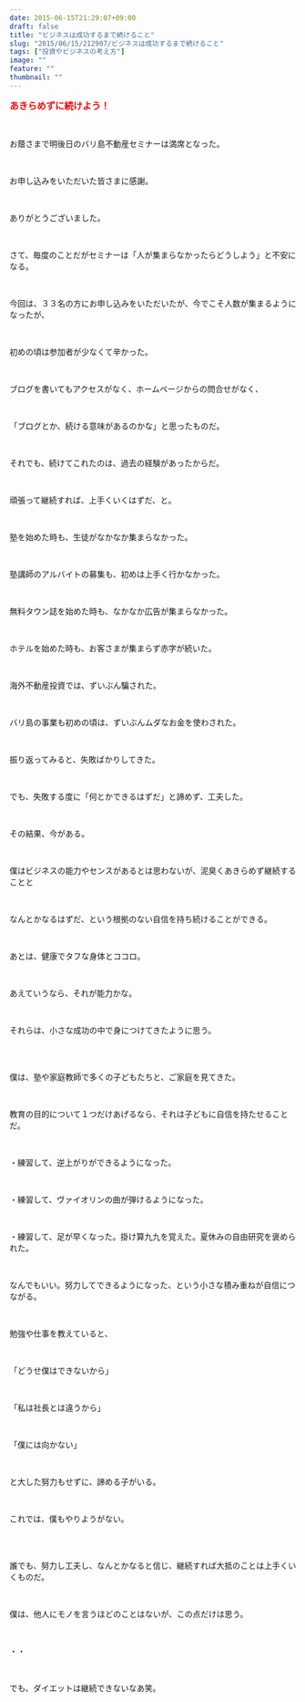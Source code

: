 ```yaml
---
date: 2015-06-15T21:29:07+09:00
draft: false
title: "ビジネスは成功するまで続けること"
slug: "2015/06/15/212907/ビジネスは成功するまで続けること"
tags: ["投資やビジネスの考え方"]
image: ""
feature: ""
thumbnail: ""
---
```

<p><font color="#ff0000" size="3"><strong>あきらめずに続けよう！</strong></font></p><br/><p>お蔭さまで明後日のバリ島不動産セミナーは満席となった。</p><br/><p>お申し込みをいただいた皆さまに感謝。</p><br/><p>ありがとうございました。</p><br/><p>さて、毎度のことだがセミナーは「人が集まらなかったらどうしよう」と不安になる。</p><br/><p>今回は、３３名の方にお申し込みをいただいたが、今でこそ人数が集まるようになったが、</p><br/><p>初めの頃は参加者が少なくて辛かった。</p><br/><p>ブログを書いてもアクセスがなく、ホームページからの問合せがなく、</p><br/><p>「ブログとか、続ける意味があるのかな」と思ったものだ。</p><br/><p>それでも、続けてこれたのは、過去の経験があったからだ。</p><br/><p>頑張って継続すれば、上手くいくはずだ、と。</p><br/><p>塾を始めた時も、生徒がなかなか集まらなかった。</p><br/><p>塾講師のアルバイトの募集も、初めは上手く行かなかった。</p><br/><p>無料タウン誌を始めた時も、なかなか広告が集まらなかった。</p><br/><p>ホテルを始めた時も、お客さまが集まらず赤字が続いた。</p><br/><p>海外不動産投資では、ずいぶん騙された。</p><br/><p>バリ島の事業も初めの頃は、ずいぶんムダなお金を使わされた。</p><br/><p>振り返ってみると、失敗ばかりしてきた。</p><br/><p>でも、失敗する度に「何とかできるはずだ」と諦めず、工夫した。</p><br/><p>その結果、今がある。</p><br/><p>僕はビジネスの能力やセンスがあるとは思わないが、泥臭くあきらめず継続することと</p><br/><p>なんとかなるはずだ、という根拠のない自信を持ち続けることができる。</p><br/><p>あとは、健康でタフな身体とココロ。</p><br/><p>あえていうなら、それが能力かな。</p><br/><p>それらは、小さな成功の中で身につけてきたように思う。</p><br/><br/><p>僕は、塾や家庭教師で多くの子どもたちと、ご家庭を見てきた。</p><br/><p>教育の目的について１つだけあげるなら、それは子どもに自信を持たせることだ。</p><br/><p>・練習して、逆上がりができるようになった。</p><br/><p>・練習して、ヴァイオリンの曲が弾けるようになった。</p><br/><p>・練習して、足が早くなった。掛け算九九を覚えた。夏休みの自由研究を褒められた。</p><br/><p>なんでもいい。努力してできるようになった、という小さな積み重ねが自信につながる。</p><br/><p>勉強や仕事を教えていると、</p><br/><p>「どうせ僕はできないから」</p><br/><p>「私は社長とは違うから」</p><br/><p>「僕には向かない」</p><br/><p>と大した努力もせずに、諦める子がいる。</p><br/><p>これでは、僕もやりようがない。</p><br/><br/><p>誰でも、努力し工夫し、なんとかなると信じ、継続すれば大抵のことは上手くいくものだ。</p><br/><p>僕は、他人にモノを言うほどのことはないが、この点だけは思う。</p><br/><p>・・</p><br/><p>でも、ダイエットは継続できないなあ笑。<br/><br/><br/><br/><br/><br/><br/><br/></p>

